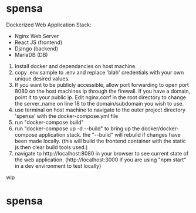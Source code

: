 # spensa

Dockerized Web Application Stack:
- Nginx Web Server
- React JS (frontend)
- Django (backend)
- MariaDB (DB)

1. Install docker and dependancies on host machine.
2. copy .env.sample to .env and replace 'blah' credentials with your own unique desired values.
3. If you want to be publicly accessible, allow port forwarding to open port 8080 on the host machines ip through the firewall. If you have a domain, point it to your public ip. Edit nginx.conf in the root directory to change the server_name on line 18 to the domain/subdomain you wish to use.
4. use terminal on host machine to navigate to the outer project directory 'spensa' with the docker-compose.yml file
5. run "docker-compose build" 
6. run "docker-compose up -d --build" to bring up the docker/docker-compose application stack. the "--build" will rebuild if changes have been made locally. (this will build the frontend container with the static js then clear build tools used.)
7. navigate to http://localhost:8080 in your browser to see current state of the web application. (http://localhost:3000 if you are using "npm start" in a dev environment to test locally)

wip

# spensa
